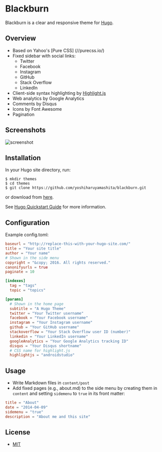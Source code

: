 # Blackburn

Blackburn is a clear and responsive theme for [Hugo](//gohugo.io).

## Overview

* Based on Yahoo's [Pure CSS] (//purecss.io/)
* Fixed sidebar with social links:
  * Twitter
  * Facebook
  * Instagram
  * GitHub
  * Stack Overflow
  * LinkedIn
* Client-side syntax highlighting by [Highlight.js](//highlightjs.org)
* Web analytics by Google Analytics
* Comments by Disqus
* Icons by Font Awesome
* Pagination

## Screenshots

![screenshot](/images/screenshot.png)

## Installation

In your Hugo site directory, run:

```shell
$ mkdir themes
$ cd themes
$ git clone https://github.com/yoshiharuyamashita/blackburn.git
```

or download from [here](//github.com/yoshiharuyamashita/blackburn/archive/master.zip).

See [Hugo Quickstart Guide](//gohugo.io/overview/quickstart/) for more information.

## Configuration

Example config.toml:

```toml
baseurl = "http://replace-this-with-your-hugo-site.com/"
title = "Your site title"
author = "Your name"
# Shown in the side menu
copyright = "&copy; 2016. All rights reserved."
canonifyurls = true
paginate = 10

[indexes]
  tag = "tags"
  topic = "topics"

[params]
  # Shown in the home page
  subtitle = "A Hugo Theme"
  twitter = "Your Twitter username"
  facebook = "Your Facebook username"
  instagram = "Your Instagram username"
  github = "Your GitHub username"
  stackoverflow = "Your Stack Overflow user ID (number)"
  linkedin = "Your LinkedIn username"
  googleAnalytics = "Your Google Analytics tracking ID"
  disqus = "Your Disqus shortname"
  # CSS name for highlight.js
  highlightjs = "androidstudio"
```

## Usage

* Write Markdown files in `content/post`
* Add fixed pages (e.g., about.md) to the side menu by creating them in `content` and setting `sidemenu` to `true` in its front matter:

```toml
title = "About"
date = "2014-04-09"
sidemenu = "true"
description = "About me and this site"
```

## License

* [MIT](//opensource.org/licenses/MIT)
